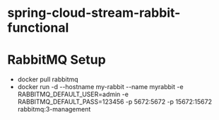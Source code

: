 # spring-cloud-stream-rabbit-functional
  # RabbitMQ Setup
  - docker pull rabbitmq
  - docker run -d --hostname my-rabbit --name myrabbit -e RABBITMQ_DEFAULT_USER=admin -e RABBITMQ_DEFAULT_PASS=123456 -p 5672:5672 -p 15672:15672 rabbitmq:3-management
